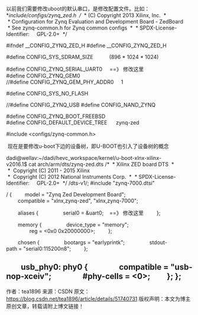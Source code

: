 以前我们需要修改uboot的默认串口，是修改配置文件。比如：
**include/configs/zynq_zed.h 
/*
 * (C) Copyright 2013 Xilinx, Inc.
 *
 * Configuration for Zynq Evaluation and Development Board - ZedBoard
 * See zynq-common.h for Zynq common configs
 *
 * SPDX-License-Identifier:     GPL-2.0+
 */

#ifndef __CONFIG_ZYNQ_ZED_H
#define __CONFIG_ZYNQ_ZED_H

#define CONFIG_SYS_SDRAM_SIZE           (896 * 1024 * 1024)

#define CONFIG_ZYNQ_SERIAL_UART0     ==》 修改这里
#define CONFIG_ZYNQ_GEM0
//#define CONFIG_ZYNQ_GEM_PHY_ADDR0     1

#define CONFIG_SYS_NO_FLASH

//#define CONFIG_ZYNQ_USB
#define CONFIG_NAND_ZYNQ

#define CONFIG_ZYNQ_BOOT_FREEBSD
#define CONFIG_DEFAULT_DEVICE_TREE      zynq-zed

#include <configs/zynq-common.h>


 现在是要修改u-boot下边的设备树，即U-BOOT也引入了设备树的概念

dadi@wellav:~/dadi/hevc_workspace/kernel/u-boot-xlnx-xilinx-v2016.1$ cat arch/arm/dts/zynq-zed.dts
/*
 * Xilinx ZED board DTS
 *
 *  Copyright (C) 2011 - 2015 Xilinx
 *  Copyright (C) 2012 National Instruments Corp.
 *
 * SPDX-License-Identifier:     GPL-2.0+
 */
/dts-v1/;
#include "zynq-7000.dtsi"

/ {
        model = "Zynq Zed Development Board";
        compatible = "xlnx,zynq-zed", "xlnx,zynq-7000";

        aliases {
                serial0 = &uart0;    ==》 修改这里
        };

        memory {
                device_type = "memory";
                reg = <0x0 0x20000000>;
        };

        chosen {
                bootargs = "earlyprintk";
                stdout-path = "serial0:115200n8";
        };

        usb_phy0: phy0 {
                compatible = "usb-nop-xceiv";
                #phy-cells = <0>;
        };
};
--------------------- 
作者：tea1896 
来源：CSDN 
原文：https://blog.csdn.net/tea1896/article/details/51740731 
版权声明：本文为博主原创文章，转载请附上博文链接！